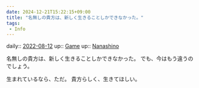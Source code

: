```yaml
---
date: 2024-12-21T15:22:15+09:00
title: "名無しの貴方は、新しく生きることしかできなかった。"
tags:
 - Info
---
```


daily:: [2022-08-12](Daily_Note/2022-08-12.md)
up:: [Game](../Bar/Novel/Topics/Game.md)
up:: [Nanashino](../Bar/Novel/Nacaria/Nanashino.md)

名無しの貴方は、新しく生きることしかできなかった。
でも、今はもう違うのでしょう。

生まれているなら、ただ。
貴方らしく、生きてほしい。